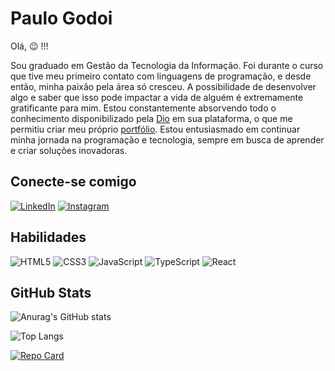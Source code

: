 # Paulo Godoi

Olá, 😉 !!!



Sou graduado em Gestão da Tecnologia da Informação. Foi durante o curso que tive meu primeiro contato com linguagens de programação, e desde então, minha paixão pela área só cresceu. A possibilidade de desenvolver algo e saber que isso pode impactar a vida de alguém é extremamente gratificante para mim. Estou constantemente absorvendo todo o conhecimento disponibilizado pela [Dio](https://www.dio.me/users/pauloh_godoi94) em sua plataforma, o que me permitiu criar meu próprio [portfólio](https://phgodoi.github.io/portfolio-github/). Estou entusiasmado em continuar minha jornada na programação e tecnologia, sempre em busca de aprender e criar soluções inovadoras.



## Conecte-se comigo

[![LinkedIn](https://img.shields.io/badge/LinkedIn-fff?style=for-the-badge&logo=linkedin&logoColor=0E76A8)](https://www.linkedin.com/in/ph-godoi/)  [![Instagram](https://img.shields.io/badge/Instagram-fff?style=for-the-badge&logo=instagram)](https://www.instagram.com/ph_godoi/)



## Habilidades

![HTML5](https://img.shields.io/badge/HTML5-fff?style=for-the-badge&logo=html5) ![CSS3](https://img.shields.io/badge/CSS3-fff?style=for-the-badge&logo=css3&logoColor=264CE4) ![JavaScript](https://img.shields.io/badge/JavaScript-fff?style=for-the-badge&logo=javascript) ![TypeScript](https://img.shields.io/badge/TypeScript-fff?style=for-the-badge&logo=typescript) ![React](https://img.shields.io/badge/React-fff?style=for-the-badge&logo=react)



## GitHub Stats



![Anurag's GitHub stats](https://github-readme-stats.vercel.app/api?username=Phgodoi&theme=midnight-purple&show_icons=true)



![Top Langs](https://github-readme-stats.vercel.app/api/top-langs/?username=Phgodoi&theme=midnight-purple&layout=compact)



[![Repo Card](https://github-readme-stats.vercel.app/api/pin/?username=Phgodoi&repo=portfolio-github&&theme=midnight-purple)](https://github.com/Phgodoi/portfolio-github)
